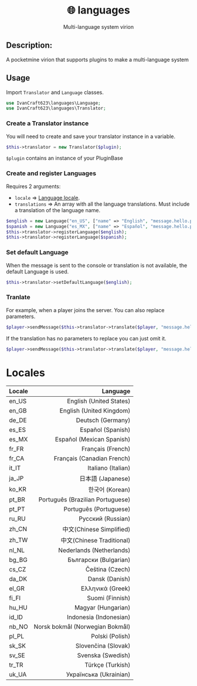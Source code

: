 <div align="center">
  <h1>🌐 languages</h1>
  <p>Multi-language system virion</p>
</div>

## Description:
A pocketmine virion that supports plugins to make a multi-language system

## Usage
Import `Translator` and `Language` classes.
```php
use IvanCraft623\languages\Language;
use IvanCraft623\languages\Translator;
```

### Create a Translator instance
You will need to create and save your translator instance in a variable.
```php
$this->translator = new Translator($plugin);
```
`$plugin` contains an instance of your PluginBase

### Create and register Languages
Requires 2 arguments:
- `locale` => [Language locale](#locales).
- `translations` => An array with all the language translations. Must include a translation of the language name.
```php
$english = new Language("en_US", ["name" => "English", "message.hello.player" => "Hi %name!", "message.hello.world" => "Hello world!"]);
$spanish = new Language("es_MX", ["name" => "Español", "message.hello.player" => "¡Hola %name!", "message.hello.world" => "¡Hola mundo!"]);
$this->translator->registerLanguage($english);
$this->translator->registerLanguage($spanish);
```

### Set default Language
When the message is sent to the console or translation is not available, the default Language is used.
```php
$this->translator->setDefaultLanguage($english);
```

### Tranlate
For example, when a player joins the server. You can also replace parameters.
```php
$player->sendMessage($this->translator->translate($player, "message.hello.player", ["%name" => $player->getName()]));
```
If the translation has no parameters to replace you can just omit it.
```php
$player->sendMessage($this->translator->translate($player, "message.hello.world"));
```

# Locales
| Locale | Language |
| :------------- | --------------------: |
| en_US         | English (United States) |
| en_GB         | English (United Kingdom) |
| de_DE         | Deutsch (Germany) |
| es_ES         | Español (Spanish) |
| es_MX         | Español (Mexican Spanish) |
| fr_FR         | Français (French) |
| fr_CA         | Français (Canadian French) |
| it_IT         | Italiano (Italian) |
| ja_JP         | 日本語 (Japanese)           |
| ko_KR         | 한국어 (Korean)       |
| pt_BR         | Português (Brazilian Portuguese) |
| pt_PT         | Português (Portuguese) |
| ru_RU         | Русский (Russian)     |
| zh_CN         | 中文(Chinese Simplified)             |
| zh_TW         | 中文(Chinese Traditional)             |
| nl_NL         | Nederlands (Netherlands) |
| bg_BG         | Български (Bulgarian) |
| cs_CZ         | Čeština (Czech)       |
| da_DK         | Dansk (Danish)       |
| el_GR         | Ελληνικά (Greek)       |
| fi_FI         | Suomi (Finnish)         |
| hu_HU         | Magyar (Hungarian) |
| id_ID         | Indonesia (Indonesian) |
| nb_NO         | Norsk bokmål (Norwegian Bokmål)  |
| pl_PL         | Polski (Polish)      |
| sk_SK         | Slovenčina (Slovak) |
| sv_SE         | Svenska (Swedish)    |
| tr_TR         | Türkçe (Turkish)     |
| uk_UA         | Українська (Ukrainian) |
